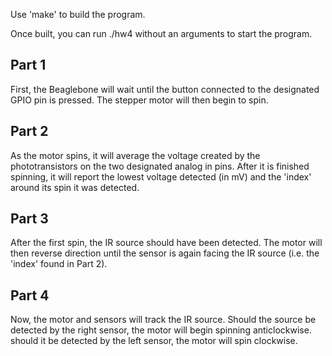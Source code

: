 Use 'make' to build the program.

Once built, you can run ./hw4 without an arguments to start the program.

Part 1
-------
First, the Beaglebone will wait until the button connected to the designated GPIO pin is pressed. The stepper motor
will then begin to spin.

Part 2
-------
As the motor spins, it will average the voltage created by the phototransistors on the two designated analog in pins.
After it is finished spinning, it will report the lowest voltage detected (in mV) and the 'index' around its spin
it was detected.

Part 3
-------
After the first spin, the IR source should have been detected. The motor will then reverse direction until the sensor
is again facing the IR source (i.e. the 'index' found in Part 2).

Part 4
-------
Now, the motor and sensors will track the IR source. Should the source be detected by the right sensor, the motor
will begin spinning anticlockwise. should it be detected by the left sensor, the motor will spin clockwise.
